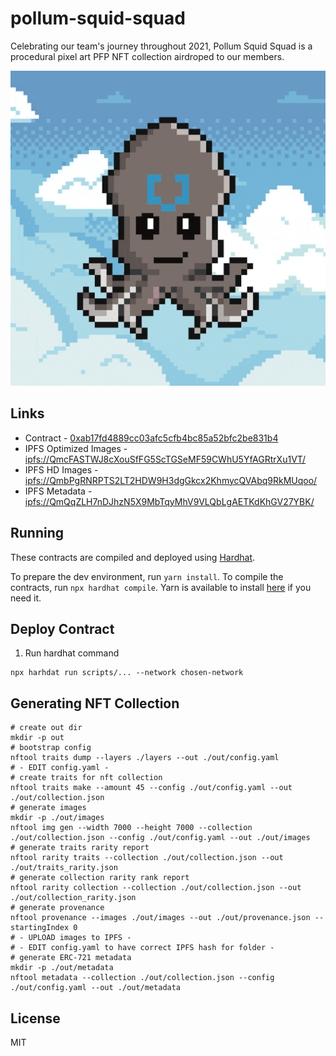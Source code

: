 # pollum-squid-squad

Celebrating our team's journey throughout 2021, Pollum Squid Squad is a procedural pixel art PFP NFT collection airdroped to our members.

![img](./art/gifs/collection-compressed.gif)

## Links

- Contract - [0xab17fd4889cc03afc5cfb4bc85a52bfc2be831b4](https://polygonscan.com/address/0xab17fd4889cc03afc5cfb4bc85a52bfc2be831b4) 
- IPFS Optimized Images - [ipfs://QmcFASTWJ8cXouSfFG5ScTGSeMF59CWhU5YfAGRtrXu1VT/](https://bafybeigoto7ynrphrb4wc62jv62pfwjqsfoduikndzxvzydiut4le74f2i.ipfs.dweb.link/)
- IPFS HD Images - [ipfs://QmbPgRNRPTS2LT2HDW9H3dgGkcx2KhmycQVAbq9RkMUqoo/](https://bafybeigb52nyxn7vwj2cc7orfl2nyexhfkhxgwrauar6leqwdxms3drmwi.ipfs.dweb.link/)
- IPFS Metadata - [ipfs://QmQqZLH7nDJhzN5X9MbTqyMhV9VLQbLgAETKdKhGV27YBK/](https://bafybeibfd4rwktd4tbxcjyxnxmkqdurb36omtthrqcog6lyv6lweu2ve6i.ipfs.dweb.link/)

## Running
These contracts are compiled and deployed using [Hardhat](https://hardhat.org/).

To prepare the dev environment, run `yarn install`. To compile the contracts, run `npx hardhat compile`. Yarn is available to install [here](https://classic.yarnpkg.com/en/docs/install/#debian-stable) if you need it.

## Deploy Contract
1. Run hardhat command
```shell
npx harhdat run scripts/... --network chosen-network
```

## Generating NFT Collection
```
# create out dir
mkdir -p out
# bootstrap config
nftool traits dump --layers ./layers --out ./out/config.yaml
# - EDIT config.yaml -
# create traits for nft collection
nftool traits make --amount 45 --config ./out/config.yaml --out ./out/collection.json
# generate images 
mkdir -p ./out/images
nftool img gen --width 7000 --height 7000 --collection ./out/collection.json --config ./out/config.yaml --out ./out/images
# generate traits rarity report
nftool rarity traits --collection ./out/collection.json --out ./out/traits_rarity.json
# generate collection rarity rank report
nftool rarity collection --collection ./out/collection.json --out ./out/collection_rarity.json
# generate provenance
nftool provenance --images ./out/images --out ./out/provenance.json --startingIndex 0
# - UPLOAD images to IPFS -
# - EDIT config.yaml to have correct IPFS hash for folder -
# generate ERC-721 metadata
mkdir -p ./out/metadata
nftool metadata --collection ./out/collection.json --config ./out/config.yaml --out ./out/metadata
```

## License
MIT
